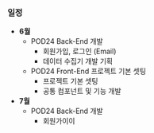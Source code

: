 ### 일정
- **6월**
	- POD24 Back-End 개발
		- 회원가입, 로그인 (Email)
		- 데이터 수집기 개발 기획
	- POD24 Front-End 프로젝트 기본 셋팅
		- 프로젝트 기본 셋팅
		- 공통 컴포넌트 및 기능 개발
- **7월**
	- POD24 Back-End 개발
		- 회원가이이
